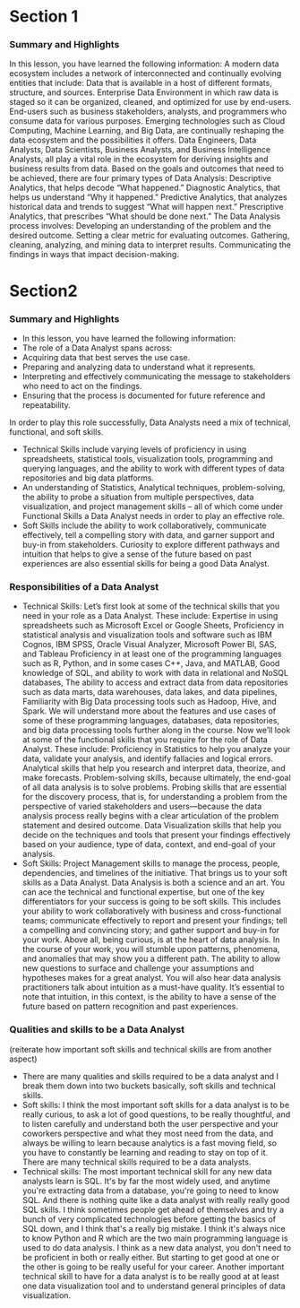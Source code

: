 # Section 1
### Summary and Highlights

In this lesson, you have learned the following information: 
A modern data ecosystem includes a network of interconnected and continually evolving entities that include: 
Data that is available in a host of different formats, structure, and sources.
Enterprise Data Environment in which raw data is staged so it can be organized, cleaned, and optimized for use by end-users.
End-users such as business stakeholders, analysts, and programmers who consume data for various purposes.
Emerging technologies such as Cloud Computing, Machine Learning, and Big Data, are continually reshaping the data ecosystem and the possibilities it offers. Data Engineers, Data Analysts, Data Scientists, Business Analysts, and Business Intelligence Analysts, all play a vital role in the ecosystem for deriving insights and business results from data. 
Based on the goals and outcomes that need to be achieved, there are four primary types of Data Analysis: 
Descriptive Analytics, that helps decode “What happened.” 
Diagnostic Analytics, that helps us understand “Why it happened.” 
Predictive Analytics, that analyzes historical data and trends to suggest “What will happen next.” 
Prescriptive Analytics, that prescribes “What should be done next.” 
The Data Analysis process involves:
Developing an understanding of the problem and the desired outcome. 
Setting a clear metric for evaluating outcomes. 
Gathering, cleaning, analyzing, and mining data to interpret results. 
Communicating the findings in ways that impact decision-making. 

# Section2
### Summary and Highlights
- In this lesson, you have learned the following information: 
- The role of a Data Analyst spans across:
- Acquiring data that best serves the use case.
- Preparing and analyzing data to understand what it represents.
- Interpreting and effectively communicating the message to stakeholders who need to act on the findings.
- Ensuring that the process is documented for future reference and repeatability.  


In order to play this role successfully, Data Analysts need a mix of technical, functional, and soft skills.  
- Technical Skills include varying levels of proficiency in using spreadsheets, statistical tools, visualization tools, programming and querying languages, and the ability to work with different types of data repositories and big data platforms.
- An understanding of Statistics, Analytical techniques, problem-solving, the ability to probe a situation from multiple perspectives, data visualization, and project management skills – all of which come under Functional Skills a Data Analyst needs in order to play an effective role.
- Soft Skills include the ability to work collaboratively, communicate effectively, tell a compelling story with data, and garner support and buy-in from stakeholders. Curiosity to explore different pathways and intuition that helps to give a sense of the future based on past experiences are also essential skills for being a good Data Analyst.
 
### Responsibilities of a Data Analyst
- Technical Skills: Let’s first look at some of the technical skills that you need in your role as a Data Analyst. These include: Expertise in using spreadsheets such as Microsoft Excel or Google Sheets, Proficiency in statistical analysis and visualization tools and software such as IBM Cognos, IBM SPSS, Oracle Visual Analyzer, Microsoft Power BI, SAS, and Tableau Proficiency in at least one of the programming languages such as R, Python, and in some cases C++, Java, and MATLAB, Good knowledge of SQL, and ability to work with data in relational and NoSQL databases, The ability to access and extract data from data repositories such as data marts, data warehouses, data lakes, and data pipelines, Familiarity with Big Data processing tools such as Hadoop, Hive, and Spark. We will understand more about the features and use cases of some of these programming languages, databases, data repositories, and big data processing tools further along in the course. Now we’ll look at some of the functional skills that you require for the role of Data Analyst. These include: Proficiency in Statistics to help you analyze your data, validate your analysis, and identify fallacies and logical errors. Analytical skills that help you research and interpret data, theorize, and make forecasts. Problem-solving skills, because ultimately, the end-goal of all data analysis is to solve problems. Probing skills that are essential for the discovery process, that is, for understanding a problem from the perspective of varied stakeholders and users—because the data analysis process really begins with a clear articulation of the problem statement and desired outcome. Data Visualization skills that help you decide on the techniques and tools that present your findings effectively based on your audience, type of data, context, and end-goal of your analysis.
- Soft Skills: Project Management skills to manage the process, people, dependencies, and timelines of the initiative. That brings us to your soft skills as a Data Analyst. Data Analysis is both a science and an art. You can ace the technical and functional expertise, but one of the key differentiators for your success is going to be soft skills. This includes your ability to work collaboratively with business and cross-functional teams; communicate effectively to report and present your findings; tell a compelling and convincing story; and gather support and buy-in for your work. Above all, being curious, is at the heart of data analysis. In the course of your work, you will stumble upon patterns, phenomena, and anomalies that may show you a different path. The ability to allow new questions to surface and challenge your assumptions and hypotheses makes for a great analyst. You will also hear data analysis practitioners talk about intuition as a must-have quality. It’s essential to note that intuition, in this context, is the ability to have a sense of the future based on pattern recognition and past experiences.

### Qualities and skills to be a Data Analyst 
(reiterate how important soft skills and technical skills are from another aspect)
- There are many qualities and skills required to be a data analyst and I break them down into two buckets basically, soft skills and technical skills.
- Soft skills: I think the most important soft skills for a data analyst is to be really curious, to ask a lot of good questions, to be really thoughtful, and to listen carefully and understand both the user perspective and your coworkers perspective and what they most need from the data, and always be willing to learn because analytics is a fast moving field, so you have to constantly be learning and reading to stay on top of it. There are many technical skills required to be a data analysts.
- Technical skills: The most important technical skill for any new data analysts learn is SQL. It's by far the most widely used, and anytime you're extracting data from a database, you're going to need to know SQL. And there is nothing quite like a data analyst with really really good SQL skills. I think sometimes people get ahead of themselves and try a bunch of very complicated technologies before getting the basics of SQL down, and I think that's a really big mistake. I think it's always nice to know Python and R which are the two main programming language is used to do data analysis. I think as a new data analyst, you don't need to be proficient in both or really either. But starting to get good at one or the other is going to be really useful for your career. Another important technical skill to have for a data analyst is to be really good at at least one data visualization tool and to understand general principles of data visualization.
